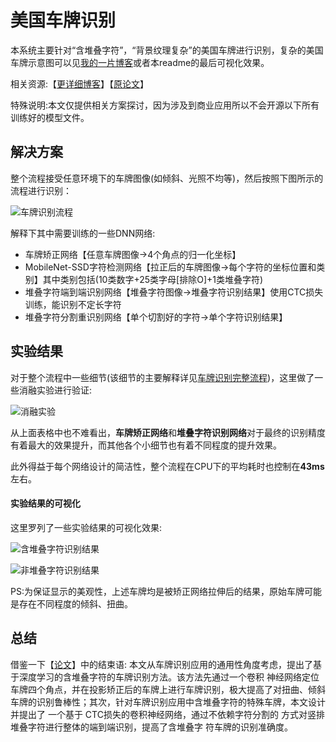 # 美国车牌识别

本系统主要针对“含堆叠字符”，“背景纹理复杂”的美国车牌进行识别，复杂的美国车牌示意图可以见[我的一片博客](https://qzq2514.github.io/2021/03/10/%E5%85%B3%E4%BA%8E%E8%BD%A6%E7%89%8C%E8%AF%86%E5%88%AB%E7%9A%84%E4%B8%89%E4%B8%AA%E4%B8%93%E5%88%A9/)或者本readme的最后可视化效果。

相关资源:【[更详细博客](https://qzq2514.github.io/2021/05/12/%E8%BD%A6%E7%89%8C%E8%AF%86%E5%88%AB%E5%AE%8C%E6%95%B4%E6%B5%81%E7%A8%8B/)】【[原论文](https://www.arocmag.com/article/01-2021-05-050.html)】

特殊说明:本文仅提供相关方案探讨，因为涉及到商业应用所以不会开源以下所有训练好的模型文件。

## 解决方案

整个流程接受任意环境下的车牌图像(如倾斜、光照不均等)，然后按照下图所示的流程进行识别：

![车牌识别流程](/Users/qzq2514/Desktop/images/车牌识别流程.png)

解释下其中需要训练的一些DNN网络:

- 车牌矫正网络【任意车牌图像$\longrightarrow$4个角点的归一化坐标】
- MobileNet-SSD字符检测网络【拉正后的车牌图像$\longrightarrow$每个字符的坐标位置和类别】其中类别包括(10类数字+25类字母[排除O]+1类堆叠字符)
- 堆叠字符端到端识别网络【堆叠字符图像$\longrightarrow$堆叠字符识别结果】使用CTC损失训练，能识别不定长字符
- 堆叠字符分割重识别网络【单个切割好的字符$\longrightarrow$单个字符识别结果】



## 实验结果

对于整个流程中一些细节(该细节的主要解释详见[车牌识别完整流程](https://qzq2514.github.io/2021/05/12/%E8%BD%A6%E7%89%8C%E8%AF%86%E5%88%AB%E5%AE%8C%E6%95%B4%E6%B5%81%E7%A8%8B/))，这里做了一些消融实验进行验证:

![消融实验](/Users/qzq2514/Desktop/images/消融实验.png)

从上面表格中也不难看出，**车牌矫正网络**和**堆叠字符识别网络**对于最终的识别精度有着最大的效果提升，而其他各个小细节也有着不同程度的提升效果。

此外得益于每个网络设计的简洁性，整个流程在CPU下的平均耗时也控制在**43ms**左右。

#### 实验结果的可视化

这里罗列了一些实验结果的可视化效果:

![含堆叠字符识别结果](/Users/qzq2514/Desktop/images/含堆叠字符识别结果.png)

![非堆叠字符识别结果](/Users/qzq2514/Desktop/images/非堆叠字符识别结果.png)

PS:为保证显示的美观性，上述车牌均是被矫正网络拉伸后的结果，原始车牌可能是存在不同程度的倾斜、扭曲。



## 总结

借鉴一下【[论文](https://www.arocmag.com/article/01-2021-05-050.html)】中的结束语:
本文从车牌识别应用的通用性角度考虑，提出了基于深度学习的含堆叠字符的车牌识别方法。该方法先通过一个卷积 神经网络定位车牌四个角点，并在投影矫正后的车牌上进行车牌识别，极大提高了对扭曲、倾斜车牌的识别鲁棒性；其次，针对车牌识别应用中含堆叠字符的特殊车牌，本文设计并提出了 一个基于 CTC损失的卷积神经网络，通过不依赖字符分割的 方式对竖排堆叠字符进行整体的端到端识别，提高了含堆叠字 符车牌的识别准确度。